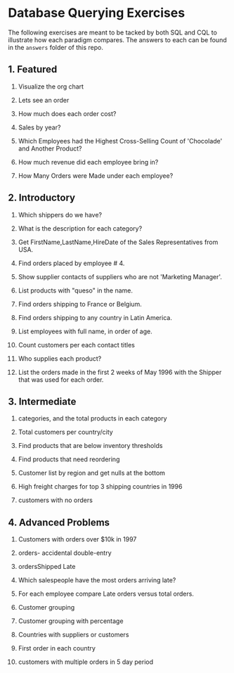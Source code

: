 # Database Querying Exercises

The following exercises are meant to be tacked by both SQL and CQL to illustrate how each paradigm compares.  The answers to each can be found in the `answers` folder of this repo.

## 1. Featured

1. Visualize the org chart

2. Lets see an order

3. How much does each order cost?

4. Sales by year?

5. Which Employees had the Highest Cross-Selling Count of 'Chocolade' and Another Product?

6. How much revenue did each employee bring in?

7. How Many Orders were Made under each employee?

## 2. Introductory

1. Which shippers do we have?

2. What is the description for each category?

3. Get FirstName,LastName,HireDate of the Sales Representatives from USA.

4. Find orders placed by employee # 4.

5. Show supplier contacts of suppliers who are not 'Marketing Manager'.

6. List products with "queso" in the name.

7. Find orders shipping to France or Belgium.

8. Find orders shipping to any country in Latin America.

9. List employees with full name, in order of age.

10. Count customers per each contact titles

11. Who supplies each product?

12. List the orders made in the first 2 weeks of May 1996 with the Shipper that was used for each order.

## 3. Intermediate

1. categories, and the total products in each category

2. Total customers per country/city

3. Find products that are below inventory thresholds

4. Find products that need reordering

5. Customer list by region and get nulls at the bottom

6. High freight charges for top 3 shipping countries in 1996

7. customers with no orders

## 4. Advanced Problems

1. Customers with orders over $10k in 1997

2. orders- accidental double-entry

3. ordersShipped Late

4. Which salespeople have the most orders arriving late?

5. For each employee compare Late orders versus total orders.

6. Customer grouping

7. Customer grouping with percentage

8. Countries with suppliers or customers

9. First order in each country

10. customers with multiple orders in 5 day period
